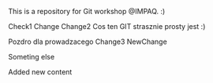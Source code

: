 This is a repository for Git workshop @IMPAQ. :)

Check1
Change
Change2
Cos ten GIT strasznie prosty jest :)

Pozdro dla prowadzacego
Change3
NewChange

Someting else

Added new content
